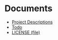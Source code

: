 # Documents  

- [Project Descriptions](./project/home.md)
- [Todo](./todo.md)
- [LICENSE (file)](/LICENSE)